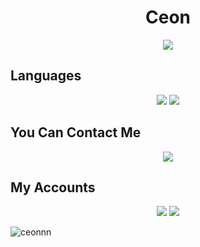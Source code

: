 <h1 align="center">Ceon</h1>

<div align="center">
    <a href="https://discord.com/users/334063167606882305" title="Discord Account"><img src="https://lanyard-profile-readme.vercel.app/api/334063167606882305"></a>
</div>

## Languages
<div align="center">
<img src="https://img.shields.io/badge/javascript%20-%23323330.svg?&style=for-the-badge&logo=javascript&logoColor=%23F7DF1E"/> 
<img src="https://img.shields.io/badge/html5%20-%23E34F26.svg?&style=for-the-badge&logo=html5&logoColor=white"/>  

</div>

## You Can Contact Me

<div align="center">
<img src="https://img.shields.io/badge/ceondev@gmail.com%20-%23323330.svg?&style=for-the-badge&logo=gmail&logoColor=%23F7DF1E"/> 

</div>

## My Accounts
<p align="center">
   <a href="https://discord.com/users/334063167606882305" target"blank_">
   <img src="https://img.shields.io/badge/discord%20-111111.svg?&style=for-the-badge&logo=discord&logoColor=white"></a>
   <a href="https://github.com/Ceonnn" target"blank_"><img src="https://img.shields.io/badge/GitHub%20-111111.svg?&style=for-the-badge&logo=github&logoColor=white"></a>
     <p align="left"> <img src="https://komarev.com/ghpvc/?username=ceonnn&label=Profile%20views&color=0e75b6&style=flat" alt="ceonnn" /> </p> 
<!--<a href="https://discord.gg/FQcZrN6emZ" target"blank_"><img src="https://img.shields.io/discord/schwesta?style=for-the-badge&color=7289da&label=Schwesta&logo=discord%22%3E</a>-->

